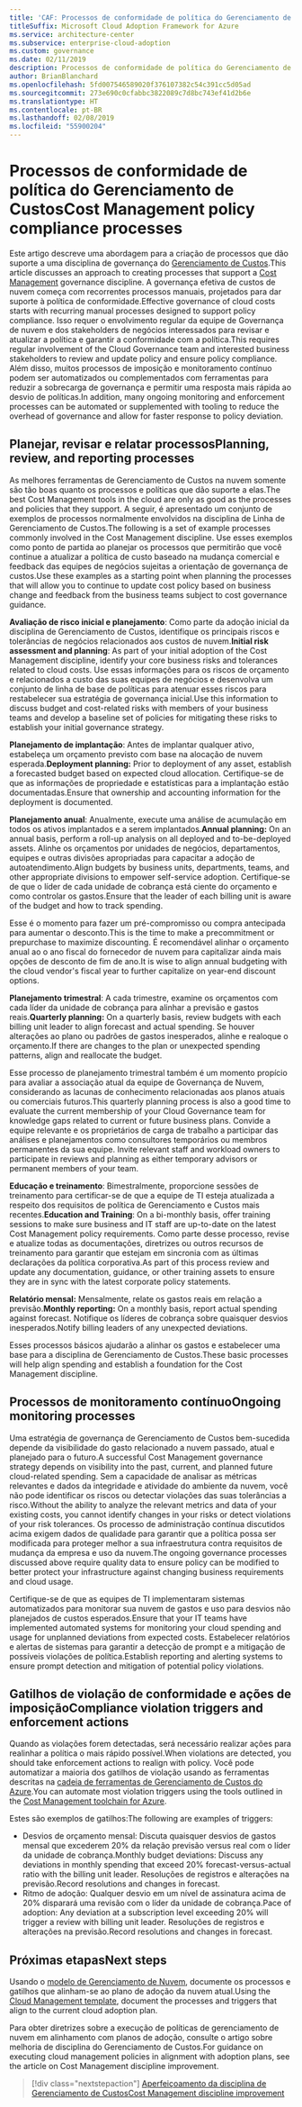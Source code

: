 ```yaml
---
title: 'CAF: Processos de conformidade de política do Gerenciamento de Custos'
titleSuffix: Microsoft Cloud Adoption Framework for Azure
ms.service: architecture-center
ms.subservice: enterprise-cloud-adoption
ms.custom: governance
ms.date: 02/11/2019
description: Processos de conformidade de política do Gerenciamento de Custos
author: BrianBlanchard
ms.openlocfilehash: 5fd007546589020f376107382c54c391cc5d05ad
ms.sourcegitcommit: 273e690c0cfabbc3822089c7d8bc743ef41d2b6e
ms.translationtype: HT
ms.contentlocale: pt-BR
ms.lasthandoff: 02/08/2019
ms.locfileid: "55900204"
---
```

# <a name="cost-management-policy-compliance-processes"></a><span data-ttu-id="b8fb9-103">Processos de conformidade de política do Gerenciamento de Custos</span><span class="sxs-lookup"><span data-stu-id="b8fb9-103">Cost Management policy compliance processes</span></span>

<span data-ttu-id="b8fb9-104">Este artigo descreve uma abordagem para a criação de processos que dão suporte a uma disciplina de governança do [Gerenciamento de Custos](./overview.md).</span><span class="sxs-lookup"><span data-stu-id="b8fb9-104">This article discusses an approach to creating processes that support a [Cost Management](./overview.md) governance discipline.</span></span> <span data-ttu-id="b8fb9-105">A governança efetiva de custos de nuvem começa com recorrentes processos manuais, projetados para dar suporte à política de conformidade.</span><span class="sxs-lookup"><span data-stu-id="b8fb9-105">Effective governance of cloud costs starts with recurring manual processes designed to support policy compliance.</span></span> <span data-ttu-id="b8fb9-106">Isso requer o envolvimento regular da equipe de Governança de nuvem e dos stakeholders de negócios interessados para revisar e atualizar a política e garantir a conformidade com a política.</span><span class="sxs-lookup"><span data-stu-id="b8fb9-106">This requires regular involvement of the Cloud Governance team and interested business stakeholders to review and update policy and ensure policy compliance.</span></span> <span data-ttu-id="b8fb9-107">Além disso, muitos processos de imposição e monitoramento contínuo podem ser automatizados ou complementados com ferramentas para reduzir a sobrecarga de governança e permitir uma resposta mais rápida ao desvio de políticas.</span><span class="sxs-lookup"><span data-stu-id="b8fb9-107">In addition, many ongoing monitoring and enforcement processes can be automated or supplemented with tooling to reduce the overhead of governance and allow for faster response to policy deviation.</span></span>

## <a name="planning-review-and-reporting-processes"></a><span data-ttu-id="b8fb9-108">Planejar, revisar e relatar processos</span><span class="sxs-lookup"><span data-stu-id="b8fb9-108">Planning, review, and reporting processes</span></span>

<span data-ttu-id="b8fb9-109">As melhores ferramentas de Gerenciamento de Custos na nuvem somente são tão boas quanto os processos e políticas que dão suporte a elas.</span><span class="sxs-lookup"><span data-stu-id="b8fb9-109">The best Cost Management tools in the cloud are only as good as the processes and policies that they support.</span></span> <span data-ttu-id="b8fb9-110">A seguir, é apresentado um conjunto de exemplos de processos normalmente envolvidos na disciplina de Linha de Gerenciamento de Custos.</span><span class="sxs-lookup"><span data-stu-id="b8fb9-110">The following is a set of example processes commonly involved in the Cost Management discipline.</span></span> <span data-ttu-id="b8fb9-111">Use esses exemplos como ponto de partida ao planejar os processos que permitirão que você continue a atualizar a política de custo baseado na mudança comercial e feedback das equipes de negócios sujeitas a orientação de governança de custos.</span><span class="sxs-lookup"><span data-stu-id="b8fb9-111">Use these examples as a starting point when planning the processes that will allow you to continue to update cost policy based on business change and feedback from the business teams subject to cost governance guidance.</span></span>

<span data-ttu-id="b8fb9-112">**Avaliação de risco inicial e planejamento**: Como parte da adoção inicial da disciplina de Gerenciamento de Custos, identifique os principais riscos e tolerâncias de negócios relacionados aos custos de nuvem.</span><span class="sxs-lookup"><span data-stu-id="b8fb9-112">**Initial risk assessment and planning**: As part of your initial adoption of the Cost Management discipline, identify your core business risks and tolerances related to cloud costs.</span></span> <span data-ttu-id="b8fb9-113">Use essas informações para os riscos de orçamento e relacionados a custo das suas equipes de negócios e desenvolva um conjunto de linha de base de políticas para atenuar esses riscos para restabelecer sua estratégia de governança inicial.</span><span class="sxs-lookup"><span data-stu-id="b8fb9-113">Use this information to discuss budget and cost-related risks with members of your business teams and develop a baseline set of policies for mitigating these risks to establish your initial governance strategy.</span></span>

<span data-ttu-id="b8fb9-114">**Planejamento de implantação**: Antes de implantar qualquer ativo, estabeleça um orçamento previsto com base na alocação de nuvem esperada.</span><span class="sxs-lookup"><span data-stu-id="b8fb9-114">**Deployment planning:** Prior to deployment of any asset, establish a forecasted budget based on expected cloud allocation.</span></span> <span data-ttu-id="b8fb9-115">Certifique-se de que as informações de propriedade e estatísticas para a implantação estão documentadas.</span><span class="sxs-lookup"><span data-stu-id="b8fb9-115">Ensure that ownership and accounting information for the deployment is documented.</span></span>  

<span data-ttu-id="b8fb9-116">**Planejamento anual**: Anualmente, execute uma análise de acumulação em todos os ativos implantados e a serem implantados.</span><span class="sxs-lookup"><span data-stu-id="b8fb9-116">**Annual planning:** On an annual basis, perform a roll-up analysis on all deployed and to-be-deployed assets.</span></span> <span data-ttu-id="b8fb9-117">Alinhe os orçamentos por unidades de negócios, departamentos, equipes e outras divisões apropriadas para capacitar a adoção de autoatendimento.</span><span class="sxs-lookup"><span data-stu-id="b8fb9-117">Align budgets by business units, departments, teams, and other appropriate divisions to empower self-service adoption.</span></span> <span data-ttu-id="b8fb9-118">Certifique-se de que o líder de cada unidade de cobrança está ciente do orçamento e como controlar os gastos.</span><span class="sxs-lookup"><span data-stu-id="b8fb9-118">Ensure that the leader of each billing unit is aware of the budget and how to track spending.</span></span>

<span data-ttu-id="b8fb9-119">Esse é o momento para fazer um pré-compromisso ou compra antecipada para aumentar o desconto.</span><span class="sxs-lookup"><span data-stu-id="b8fb9-119">This is the time to make a precommitment or prepurchase to maximize discounting.</span></span> <span data-ttu-id="b8fb9-120">É recomendável alinhar o orçamento anual ao o ano fiscal do fornecedor de nuvem para capitalizar ainda mais opções de desconto de fim de ano.</span><span class="sxs-lookup"><span data-stu-id="b8fb9-120">It is wise to align annual budgeting with the cloud vendor's fiscal year to further capitalize on year-end discount options.</span></span>

<span data-ttu-id="b8fb9-121">**Planejamento trimestral**: A cada trimestre, examine os orçamentos com cada líder da unidade de cobrança para alinhar a previsão e gastos reais.</span><span class="sxs-lookup"><span data-stu-id="b8fb9-121">**Quarterly planning:** On a quarterly basis, review budgets with each billing unit leader to align forecast and actual spending.</span></span> <span data-ttu-id="b8fb9-122">Se houver alterações ao plano ou padrões de gastos inesperados, alinhe e realoque o orçamento.</span><span class="sxs-lookup"><span data-stu-id="b8fb9-122">If there are changes to the plan or unexpected spending patterns, align and reallocate the budget.</span></span>

<span data-ttu-id="b8fb9-123">Esse processo de planejamento trimestral também é um momento propício para avaliar a associação atual da equipe de Governança de Nuvem, considerando as lacunas de conhecimento relacionadas aos planos atuais ou comerciais futuros.</span><span class="sxs-lookup"><span data-stu-id="b8fb9-123">This quarterly planning process is also a good time to evaluate the current membership of your Cloud Governance team for knowledge gaps related to current or future business plans.</span></span> <span data-ttu-id="b8fb9-124">Convide a equipe relevante e os proprietários de carga de trabalho a participar das análises e planejamentos como consultores temporários ou membros permanentes da sua equipe. </span><span class="sxs-lookup"><span data-stu-id="b8fb9-124">Invite relevant staff and workload owners to participate in reviews and planning as either temporary advisors or permanent members of your team.</span></span>

<span data-ttu-id="b8fb9-125">**Educação e treinamento**: Bimestralmente, proporcione sessões de treinamento para certificar-se de que a equipe de TI esteja atualizada a respeito dos requisitos de política de Gerenciamento e Custos mais recentes.</span><span class="sxs-lookup"><span data-stu-id="b8fb9-125">**Education and Training**: On a bi-monthly basis, offer training sessions to make sure business and IT staff are up-to-date on the latest Cost Management policy requirements.</span></span> <span data-ttu-id="b8fb9-126">Como parte desse processo, revise e atualize todas as documentações, diretrizes ou outros recursos de treinamento para garantir que estejam em sincronia com as últimas declarações da política corporativa.</span><span class="sxs-lookup"><span data-stu-id="b8fb9-126">As part of this process review and update any documentation, guidance, or other training assets to ensure they are in sync with the latest corporate policy statements.</span></span>

<span data-ttu-id="b8fb9-127">**Relatório mensal:** Mensalmente, relate os gastos reais em relação a previsão.</span><span class="sxs-lookup"><span data-stu-id="b8fb9-127">**Monthly reporting:** On a monthly basis, report actual spending against forecast.</span></span> <span data-ttu-id="b8fb9-128">Notifique os líderes de cobrança sobre quaisquer desvios inesperados.</span><span class="sxs-lookup"><span data-stu-id="b8fb9-128">Notify billing leaders of any unexpected deviations.</span></span>

<span data-ttu-id="b8fb9-129">Esses processos básicos ajudarão a alinhar os gastos e estabelecer uma base para a disciplina de Gerenciamento de Custos.</span><span class="sxs-lookup"><span data-stu-id="b8fb9-129">These basic processes will help align spending and establish a foundation for the Cost Management discipline.</span></span>

## <a name="ongoing-monitoring-processes"></a><span data-ttu-id="b8fb9-130">Processos de monitoramento contínuo</span><span class="sxs-lookup"><span data-stu-id="b8fb9-130">Ongoing monitoring processes</span></span>

<span data-ttu-id="b8fb9-131">Uma estratégia de governança de Gerenciamento de Custos bem-sucedida depende da visibilidade do gasto relacionado a nuvem passado, atual e planejado para o futuro.</span><span class="sxs-lookup"><span data-stu-id="b8fb9-131">A successful Cost Management governance strategy depends on visibility into the past, current, and planned future cloud-related spending.</span></span> <span data-ttu-id="b8fb9-132">Sem a capacidade de analisar as métricas relevantes e dados da integridade e atividade do ambiente da nuvem, você não pode identificar os riscos ou detectar violações das suas tolerâncias a risco.</span><span class="sxs-lookup"><span data-stu-id="b8fb9-132">Without the ability to analyze the relevant metrics and data of your existing costs, you cannot identify changes in your risks or detect violations of your risk tolerances.</span></span> <span data-ttu-id="b8fb9-133">Os processo de administração contínua discutidos acima exigem dados de qualidade para garantir que a política possa ser modificada para proteger melhor a sua infraestrutura contra requisitos de mudança da empresa e uso da nuvem.</span><span class="sxs-lookup"><span data-stu-id="b8fb9-133">The ongoing governance processes discussed above require quality data to ensure policy can be modified to better protect your infrastructure against changing business requirements and cloud usage.</span></span>

<span data-ttu-id="b8fb9-134">Certifique-se de que as equipes de TI implementaram sistemas automatizados para monitorar sua nuvem de gastos e uso para desvios não planejados de custos esperados.</span><span class="sxs-lookup"><span data-stu-id="b8fb9-134">Ensure that your IT teams have implemented automated systems for monitoring your cloud spending and usage for unplanned deviations from expected costs.</span></span> <span data-ttu-id="b8fb9-135">Estabelecer relatórios e alertas de sistemas para garantir a detecção de prompt e a mitigação de possíveis violações de política.</span><span class="sxs-lookup"><span data-stu-id="b8fb9-135">Establish reporting and alerting systems to ensure prompt detection and mitigation of potential policy violations.</span></span>

## <a name="compliance-violation-triggers-and-enforcement-actions"></a><span data-ttu-id="b8fb9-136">Gatilhos de violação de conformidade e ações de imposição</span><span class="sxs-lookup"><span data-stu-id="b8fb9-136">Compliance violation triggers and enforcement actions</span></span>

<span data-ttu-id="b8fb9-137">Quando as violações forem detectadas, será necessário realizar ações para realinhar a política o mais rápido possível.</span><span class="sxs-lookup"><span data-stu-id="b8fb9-137">When violations are detected, you should take enforcement actions to realign with policy.</span></span> <span data-ttu-id="b8fb9-138">Você pode automatizar a maioria dos gatilhos de violação usando as ferramentas descritas na [cadeia de ferramentas de Gerenciamento de Custos do Azure](toolchain.md).</span><span class="sxs-lookup"><span data-stu-id="b8fb9-138">You can automate most violation triggers using the tools outlined in the [Cost Management toolchain for Azure](toolchain.md).</span></span>

<span data-ttu-id="b8fb9-139">Estes são exemplos de gatilhos:</span><span class="sxs-lookup"><span data-stu-id="b8fb9-139">The following are examples of triggers:</span></span>

* <span data-ttu-id="b8fb9-140">Desvios de orçamento mensal: Discuta quaisquer desvios de gastos mensal que excederem 20% da relação previsão versus real com o líder da unidade de cobrança.</span><span class="sxs-lookup"><span data-stu-id="b8fb9-140">Monthly budget deviations: Discuss any deviations in monthly spending that exceed 20% forecast-versus-actual ratio with the billing unit leader.</span></span> <span data-ttu-id="b8fb9-141">Resoluções de registros e alterações na previsão.</span><span class="sxs-lookup"><span data-stu-id="b8fb9-141">Record resolutions and changes in forecast.</span></span>
* <span data-ttu-id="b8fb9-142">Ritmo de adoção: Qualquer desvio em um nível de assinatura acima de 20% disparará uma revisão com o líder da unidade de cobrança.</span><span class="sxs-lookup"><span data-stu-id="b8fb9-142">Pace of adoption: Any deviation at a subscription level exceeding 20% will trigger a review with billing unit leader.</span></span> <span data-ttu-id="b8fb9-143">Resoluções de registros e alterações na previsão.</span><span class="sxs-lookup"><span data-stu-id="b8fb9-143">Record resolutions and changes in forecast.</span></span>

## <a name="next-steps"></a><span data-ttu-id="b8fb9-144">Próximas etapas</span><span class="sxs-lookup"><span data-stu-id="b8fb9-144">Next steps</span></span>

<span data-ttu-id="b8fb9-145">Usando o [modelo de Gerenciamento de Nuvem](./template.md), documente os processos e gatilhos que alinham-se ao plano de adoção da nuvem atual.</span><span class="sxs-lookup"><span data-stu-id="b8fb9-145">Using the [Cloud Management template](./template.md), document the processes and triggers that align to the current cloud adoption plan.</span></span>

<span data-ttu-id="b8fb9-146">Para obter diretrizes sobre a execução de políticas de gerenciamento de nuvem em alinhamento com planos de adoção, consulte o artigo sobre melhoria de disciplina do Gerenciamento de Custos.</span><span class="sxs-lookup"><span data-stu-id="b8fb9-146">For guidance on executing cloud management policies in alignment with adoption plans, see the article on Cost Management discipline improvement.</span></span>

> [!div class="nextstepaction"]
> [<span data-ttu-id="b8fb9-147">Aperfeiçoamento da disciplina de Gerenciamento de Custos</span><span class="sxs-lookup"><span data-stu-id="b8fb9-147">Cost Management discipline improvement</span></span>](./discipline-improvement.md)
